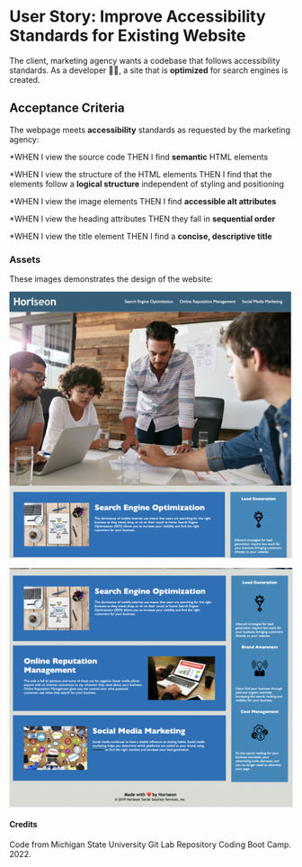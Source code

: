 # User Story: Improve Accessibility Standards for Existing Website 

The client, marketing agency wants a codebase that follows accessibility standards.
As a developer 	:woman_technologist:, a site that is **optimized** for search engines is created.

## Acceptance Criteria 

The webpage meets **accessibility** standards as requested by the marketing agency:

*WHEN I view the source code
THEN I find **semantic** HTML elements

*WHEN I view the structure of the HTML elements
THEN I find that the elements follow a **logical structure** independent of styling and positioning

*WHEN I view the image elements
THEN I find **accessible alt attributes**

*WHEN I view the heading attributes
THEN they fall in **sequential order**

*WHEN I view the title element
THEN I find a **concise, descriptive title**

### Assets 

These images demonstrates the design of the website:

![Top part of Website](./challenge1_2022_refactoraccessibility/Develop/assets/images/site1.png)

![Bottom part of wesbite](./challenge1_2022_refactoraccessibility/Develop/assets/images/site2.png)

#### Credits

Code from Michigan State University Git Lab Repository Coding Boot Camp. 2022.
